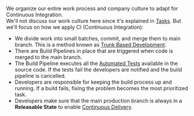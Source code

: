 We organize our entire work process and company culture to adapt for Continuous Integration.  
We'll not discuss our work culture here since it's explained in [Tasks](/software-development/tasks). But we'll focus on how we apply CI (Continuous Integration):

* We divide work into small batches, commit, and merge them to main branch. This is a method known as <a href="https://cloud.google.com/architecture/devops/devops-tech-trunk-based-development" target="_blank">Trunk Based Development</a>.
* There are Build Pipelines in place that are triggered when code is merged to the main branch.
* The Build Pipeline executes all the [Automated Tests](/software-development/automated-testing) available in the source code. If the tests fail the developers are notified and the build pipeline is cancelled.
* Developers are responsible for keeping the build process up and running. If a build fails, fixing the problem becomes the most prioritized task.
* Developers make sure that the main production branch is always in a **Releasable State** to enable [Continuous Delivery](/software-development/continuous-delivery).
